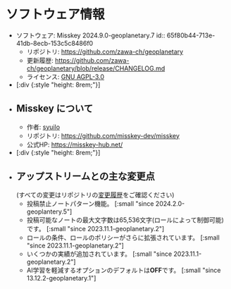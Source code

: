 # ソフトウェア情報
- ソフトウェア: Misskey 2024.9.0-geoplanetary.7
  id:: 65f80b44-713e-41db-8ecb-153c5c8486f0
	- リポジトリ: https://github.com/zawa-ch/geoplanetary
	- 更新履歴: https://github.com/zawa-ch/geoplanetary/blob/release/CHANGELOG.md
	- ライセンス: [GNU AGPL-3.0](https://github.com/zawa-ch/geoplanetary/blob/geoplanetary-dev/LICENSE)
- [:div {:style "height: 8rem;"}]
- ## Misskey について
	- 作者: [syuilo](https://misskey.io/@syuilo)
	- リポジトリ: https://github.com/misskey-dev/misskey
	- 公式HP: https://misskey-hub.net/
- [:div {:style "height: 8rem;"}]
- ## アップストリームとの主な変更点
  (すべての変更はリポジトリの[変更履歴](https://github.com/zawa-ch/geoplanetary/blob/release/CHANGELOG.md)をご確認ください)
	- 投稿禁止ノートパターン機能。
	  [:small "since 2024.2.0-geoplantery.5"]
	- 投稿可能なノートの最大文字数は65,536文字(ロールによって制御可能)です。
	  [:small "since 2023.11.1-geoplanetary.2"]
	- ロールの条件、ロールのポリシーがさらに拡張されています。
	  [:small "since 2023.11.1-geoplanetary.2"]
	- いくつかの実績が追加されています。
	  [:small "since 2023.11.1-geoplanetary.2"]
	- AI学習を軽減するオプションのデフォルトは**OFF**です。
	  [:small "since 13.12.2-geoplanetary.1"]